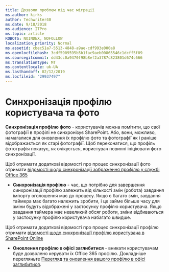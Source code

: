 ```yaml
---
title: Дозволи проблем під час міграції
ms.author: kirks
author: Techwriter40
ms.date: 9/18/2018
ms.audience: ITPro
ms.topic: article
ROBOTS: NOINDEX, NOFOLLOW
localization_priority: Normal
ms.assetid: cbec51a7-5513-4848-a9ae-cdf993e000a8
ms.openlocfilehash: 3cdf5909595b5b1fac9aeb00865546c1dcff5f09
ms.sourcegitcommit: dd43cc0a9470f98b8ef2a3787c823801d674c666
ms.translationtype: MT
ms.contentlocale: uk-UA
ms.lasthandoff: 02/12/2019
ms.locfileid: "29937497"
---
```

# <a name="user-profile-and-photo-synchronization"></a>Синхронізація профілю користувача та фото

 **Синхронізація профілю фото** - користувачів можна помітити, що свої фотографії в профілі не синхронізує SharePoint. Або, вони, можливо, намагалися для оновлення їх профілю фото та фотографії як і раніше відображається як старі фотографії. Щоб переконатися, що профіль фотографія показує, як очікується, користувач повинні ініціювати фото синхронізації. 
  
Щоб отримати додаткові відомості про процес синхронізації фото отримати [відомості щодо синхронізації зображення профілю у службі Office 365](https://go.microsoft.com/fwlink/?linkid=2022634)
  
- **Синхронізація профілю** - час, що потрібно для завершення синхронізації профілю залежить від кількості змін (робота) завдання імпорту оголошення має до процесу. Якщо є багато змін, завдання таймера має багато належить зробити, і це займе більше часу для зміни будуть відображені у застосунку профілю користувача. Якщо завдання таймера має невеликий обсяг роботи, зміни відбиваються у застосунку профілю користувача набагато швидше. 
  
Щоб отримати додаткові відомості про процес синхронізації профілю отримати [відомості щодо синхронізації профілю користувача в SharePoint Online](https://go.microsoft.com/fwlink/?linkid=2022639)
    
- **Оновлення профілю в офісі заглибитися** - вникати користувачам буде дозволено керувати їх Office 365 профілю. Докладніше перегляньте [Перегляд та оновлення вашого профілю в офісі заглибитися](https://support.office.com/article/View-and-update-your-profile-in-Office-Delve-4e84343b-eedf-45a1-aeb9-8627ccca14ba).
    

